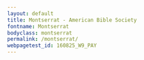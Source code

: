 ```yaml
---
layout: default
title: Montserrat - American Bible Society
fontname: Montserrat
bodyclass: montserrat
permalink: /montserrat/
webpagetest_id: 160825_W9_PAY
---
```


